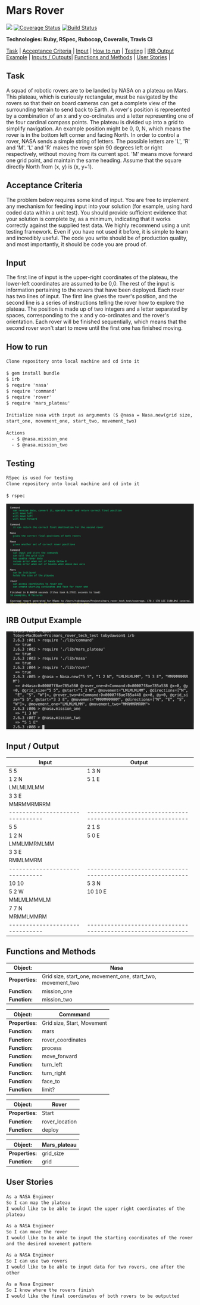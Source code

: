 # Mars Rover

<a href="https://codeclimate.com/github/tobydawson1/mars_rover_tech_test/maintainability"><img src="https://api.codeclimate.com/v1/badges/012b796d7c476a606b67/maintainability" /></a>
[![Coverage Status](https://coveralls.io/repos/github/tobydawson1/mars_rover_tech_test/badge.svg?branch=master)](https://coveralls.io/github/tobydawson1/mars_rover_tech_test?branch=master)
[![Build Status](https://travis-ci.com/tobydawson1/mars_rover_tech_test.svg?branch=master)](https://travis-ci.com/tobydawson1/mars_rover_tech_test)

**Technologies: Ruby, RSpec, Rubocop, Coveralls, Travis CI**

[Task](#Task) | [Acceptance Criteria](#criteria) | [Input](#Input) | [How to run](#run) | [Testing](#Testing) | [IRB Output Example](#irb) | [Inputs / Outputs](#output)| [Functions and Methods](#functions) | [User Stories](#stories) |

## Task

A squad of robotic rovers are to be landed by NASA on a plateau on Mars.
This plateau, which is curiously rectangular, must be navigated by the rovers so that their on board cameras can get a complete view of the
surrounding terrain to send back to Earth.
A rover's position is represented by a combination of an x and y co-ordinates and a letter representing one of the four cardinal compass points.
The plateau is divided up into a grid to simplify navigation. An example position might be 0, 0, N, which means the rover is in the bottom left
corner and facing North.
In order to control a rover, NASA sends a simple string of letters. The possible letters are 'L', 'R' and 'M'. 'L' and 'R' makes the rover spin 90
degrees left or right respectively, without moving from its current spot.
'M' means move forward one grid point, and maintain the same heading.
Assume that the square directly North from (x, y) is (x, y+1).

## <a name="criteria">Acceptance Criteria </a>

The problem below requires some kind of input. You are free to implement any mechanism for feeding input into your solution (for example, using
hard coded data within a unit test). You should provide sufficient evidence that your solution is complete by, as a minimum, indicating that it works
correctly against the supplied test data.
We highly recommend using a unit testing framework. Even if you have not used it before, it is simple to learn and incredibly useful. The code you write should be of production quality, and most importantly, it should be code you are proud of.

## Input

The first line of input is the upper-right coordinates of the plateau, the lower-left coordinates are assumed to be 0,0.
The rest of the input is information pertaining to the rovers that have been deployed. Each rover has two lines of input. The first line gives the
rover's position, and the second line is a series of instructions telling the rover how to explore the plateau.
The position is made up of two integers and a letter separated by spaces, corresponding to the x and y co-ordinates and the rover's orientation.
Each rover will be finished sequentially, which means that the second rover won't start to move until the first one has finished moving.

## <a name="run">How to run </a>

```
Clone repository onto local machine and cd into it

$ gem install bundle
$ irb
$ require 'nasa'
$ require 'command' 
$ require 'rover'
$ require 'mars_plateau'

Initialize nasa with input as arguments ($ @nasa = Nasa.new(grid size, start_one, movement_one, start_two, movement_two)

Actions
  - $ @nasa.mission_one
  - $ @nasa.mission_two
```
## Testing 

```
RSpec is used for testing
Clone repository onto local machine and cd into it

$ rspec
```

![testing](https://github.com/tobydawson1/mars_rover_tech_test/blob/master/testing.png)

## <a name="irb">IRB Output Example</a>

![example](https://github.com/tobydawson1/mars_rover_tech_test/blob/master/example.png)

## <a name="output">Input / Output </a>

| Input                           | Output                                                        | 
| ------------------------------- | ------------------------------------------------------------  | 
| 5 5                             | 1 3 N                                                         |
| 1 2 N                           |  5 1 E                                                        |
| LMLMLMLMM                       |                                                               |
| 3 3 E                           |                                                               |
| MMRMMRMRRM                      |                                                               |
| ------------------------------- | ------------------------------------------------------------  | 
| 5 5                             | 2 1 S                                                         |
| 1 2 N                           |  5 0 E                                                        |
| LMMLMMRMLMM                       |                                                               |
| 3 3 E                           |                                                               |
| RMMLMMRM                      |                                                               |
| ------------------------------- | ------------------------------------------------------------  | 
| 10 10                             | 5 3 N                                                         |
| 5 2 W                           |   10 10 E                                                        |
| MMLMLMMMLM                       |                                                               |
| 7 7 N                           |                                                               |
| MRMMLMMRM                      |                                                               |
| ------------------------------- | ------------------------------------------------------------  | 

## <a name="functions">Functions and Methods </a>

| Object:          | Nasa                                            | 
| ---------------- | -------------------------------------------------- | 
| **Properties:**  | Grid size, start_one, movement_one, start_two, movement_two|
| **Function:**    | mission_one                                    |
| **Function:**    | mission_two                                           |  

| Object:          | Commmand                                        | 
| ---------------- | -------------------------------------------------- | 
| **Properties:**  | Grid size, Start, Movement                              |
| **Function:**    | mars                                    |
| **Function:**    | rover_coordinates                                             |  
| **Function:**    | process                                    |
| **Function:**    | move_forward                                           |  
| **Function:**    | turn_left                                    |
| **Function:**    | turn_right                                             |  
| **Function:**    | face_to                                    |
| **Function:**    | limit?                                          |  

| Object:          | Rover                                     | 
| ---------------- | -------------------------------------------------- | 
| **Properties:**  | Start                                                  |
| **Function:**    | rover_location                                 |
| **Function:**    | deploy                                            |  

| Object:          | Mars_plateau                                    | 
| ---------------- | -------------------------------------------------- | 
| **Properties:**  | grid_size                                                  |
| **Function:**    | grid                                 |


## <a name="stories">User Stories</a>

```
As a NASA Engineer
So I can map the plateau
I would like to be able to input the upper right coordinates of the plateau
```

```
As a NASA Engineer
So I can move the rover
I would like to be able to input the starting coordinates of the rover and the desired movement pattern
```

```
As a NASA Engineer 
So I can use two rovers
I would like to be able to input data for two rovers, one after the other
```

```
As a Nasa Engineer 
So I know where the rovers finish
I would like the final coordinates of both rovers to be outputted
```



